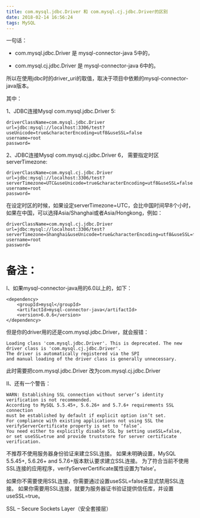```yaml
---
title: com.mysql.jdbc.Driver 和 com.mysql.cj.jdbc.Driver的区别
date: 2018-02-14 16:56:24
tags: MySQL
---
```

<meta name="referrer" content="no-referrer" />
一句话：

- com.mysql.jdbc.Driver 是 mysql-connector-java 5中的，

- com.mysql.cj.jdbc.Driver 是 mysql-connector-java 6中的。

所以在使用jdbc时的driver_uri的取值，取决于项目中依赖的mysql-connector-java版本。

其中：

1、JDBC连接Mysql com.mysql.jdbc.Driver 5:

```
driverClassName=com.mysql.jdbc.Driver
url=jdbc:mysql://localhost:3306/test?useUnicode=true&characterEncoding=utf8&useSSL=false
username=root
password=
```
2、JDBC连接Mysql com.mysql.cj.jdbc.Driver 6， 需要指定时区serverTimezone:

```
driverClassName=com.mysql.cj.jdbc.Driver
url=jdbc:mysql://localhost:3306/test?serverTimezone=UTC&useUnicode=true&characterEncoding=utf8&useSSL=false
username=root
password=
```
在设定时区的时候，如果设定serverTimezone=UTC，会比中国时间早8个小时，如果在中国，可以选择Asia/Shanghai或者Asia/Hongkong，例如：

```
driverClassName=com.mysql.cj.jdbc.Driver
url=jdbc:mysql://localhost:3306/test?serverTimezone=Shanghai&useUnicode=true&characterEncoding=utf8&useSSL=false
username=root
password=
```
# 备注：

I、如果mysql-connector-java用的6.0以上的，如下：

```
<dependency>
    <groupId>mysql</groupId>
    <artifactId>mysql-connector-java</artifactId>
    <version>6.0.6</version>
</dependency>
```
但是你的driver用的还是com.mysql.jdbc.Driver，就会报错：

```
Loading class 'com.mysql.jdbc.Driver'. This is deprecated. The new 
driver class is 'com.mysql.cj.jdbc.Driver'. 
The driver is automatically registered via the SPI 
and manual loading of the driver class is generally unnecessary.
```

此时需要把com.mysql.jdbc.Driver 改为com.mysql.cj.jdbc.Driver

II、还有一个警告：

```
WARN: Establishing SSL connection without server’s identity verification is not recommended. 
According to MySQL 5.5.45+, 5.6.26+ and 5.7.6+ requirements SSL connection 
must be established by default if explicit option isn’t set. 
For compliance with existing applications not using SSL the verifyServerCertificate property is set to ‘false’. 
You need either to explicitly disable SSL by setting useSSL=false, 
or set useSSL=true and provide truststore for server certificate verification.
```

不推荐不使用服务器身份验证来建立SSL连接。
如果未明确设置，MySQL 5.5.45+, 5.6.26+ and 5.7.6+版本默认要求建立SSL连接。
为了符合当前不使用SSL连接的应用程序，verifyServerCertificate属性设置为’false’。

如果你不需要使用SSL连接，你需要通过设置useSSL=false来显式禁用SSL连接。
如果你需要用SSL连接，就要为服务器证书验证提供信任库，并设置useSSL=true。

SSL – Secure Sockets Layer（安全套接层）

